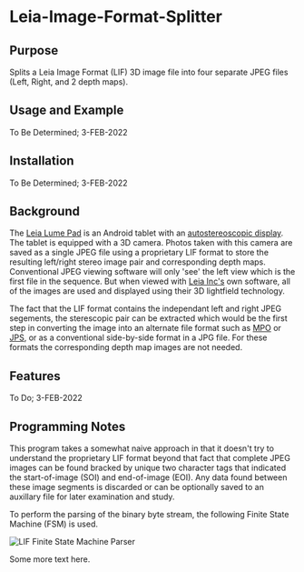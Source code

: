 # Leia-Image-Format-Splitter

## Purpose ##

Splits a Leia Image Format (LIF) 3D image file into four separate JPEG
files (Left, Right, and 2 depth maps).

## Usage and Example ##

To Be Determined; 3-FEB-2022

## Installation ##

To Be Determined; 3-FEB-2022

## Background ##

The [Leia Lume
Pad](https://www.cnet.com/tech/computing/lume-pad-brings-glasses-free-3d-back-again-on-an-android-tablet/)
is an Android tablet with an [autostereoscopic
display](https://en.wikipedia.org/wiki/Autostereoscopy).  The tablet
is equipped with a 3D camera.  Photos taken with this camera are saved
as a single JPEG file using a proprietary LIF format to store the
resulting left/right stereo image pair and corresponding depth maps.
Conventional JPEG viewing software will only 'see' the left view which
is the first file in the sequence.  But when viewed with [Leia
Inc's](https://www.leiainc.com/) own software, all of the images are
used and displayed using their 3D lightfield technology.

The fact that the LIF format contains the independant left and right
JPEG segements, the sterescopic pair can be extracted which would be
the first step in converting the image into an alternate file format
such as
[MPO](https://en.wikipedia.org/wiki/JPEG#JPEG_Multi-Picture_Format) or
[JPS](https://en.wikipedia.org/wiki/JPEG#JPEG_Stereoscopic), or as a
conventional side-by-side format in a JPG file.  For these formats the
corresponding depth map images are not needed.

## Features ##

To Do; 3-FEB-2022

## Programming Notes ##

This program takes a somewhat naive approach in that it doesn't try to
understand the proprietary LIF format beyond that fact that complete
JPEG images can be found bracked by unique two character tags that
indicated the start-of-image (SOI) and end-of-image (EOI).  Any data
found between these image segments is discarded or can be optionally
saved to an auxillary file for later examination and study.

To perform the parsing of the binary byte stream, the following Finite
State Machine (FSM) is used.

![LIF Finite State Machine Parser](docs/parser-FSM.png?raw=true)

Some more text here.
